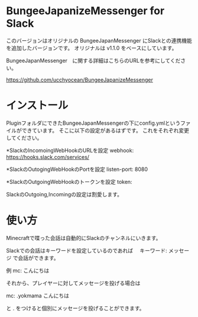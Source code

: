 BungeeJapanizeMessenger for Slack
========================

このバージョンはオリジナルの BungeeJapanMessenger にSlackとの連携機能を追加したバージョンです。
オリジナルは v1.1.0 をベースにしています。

BungeeJapanMessenger　に関する詳細はこちらのURLを参考にしてください。

https://github.com/ucchyocean/BungeeJapanizeMessenger


# インストール

PluginフォルダにできたBungeeJapanMessengerの下にconfig.ymlというファイルができています。
そこに以下の設定があるはずです。
これをそれぞれ変更してください。

*SlackのIncomoingWebHookのURLを設定
webhook: https://hooks.slack.com/services/

*SlackのOutogingWebHookのPortを設定
listen-port: 8080

*SlackのOutgoingWebHookのトークンを設定
token: <Please set the outgoing token>

SlackのOutgoing,Incomingの設定は割愛します。

# 使い方

Minecraftで喋った会話は自動的にSlackのチャンネルにいきます。

Slackでの会話はキーワードを設定しているのであれば　
キーワード: メッセージ
で会話ができます。

例
mc: こんにちは

それから、プレイヤーに対してメッセージを投げる場合は

mc: .yokmama こんにちは

と . をつけると個別にメッセージを投げることができます。
